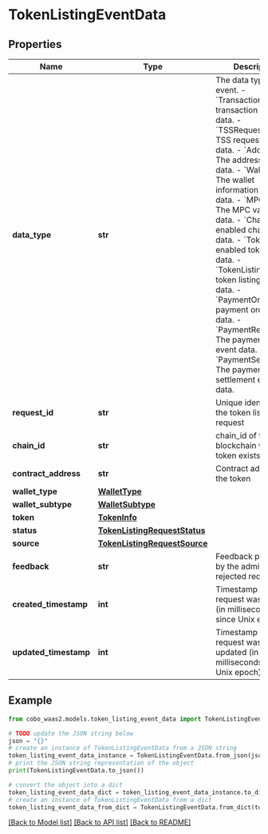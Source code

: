# TokenListingEventData


## Properties

Name | Type | Description | Notes
------------ | ------------- | ------------- | -------------
**data_type** | **str** |  The data type of the event. - &#x60;Transaction&#x60;: The transaction event data. - &#x60;TSSRequest&#x60;: The TSS request event data. - &#x60;Addresses&#x60;: The addresses event data. - &#x60;WalletInfo&#x60;: The wallet information event data. - &#x60;MPCVault&#x60;: The MPC vault event data. - &#x60;Chains&#x60;: The enabled chain event data. - &#x60;Tokens&#x60;: The enabled token event data. - &#x60;TokenListing&#x60;: The token listing event data.        - &#x60;PaymentOrder&#x60;: The payment order event data. - &#x60;PaymentRefund&#x60;: The payment refund event data. - &#x60;PaymentSettlement&#x60;: The payment settlement event data. | 
**request_id** | **str** | Unique identifier of the token listing request | 
**chain_id** | **str** | chain_id of the blockchain where the token exists | 
**contract_address** | **str** | Contract address of the token | 
**wallet_type** | [**WalletType**](WalletType.md) |  | 
**wallet_subtype** | [**WalletSubtype**](WalletSubtype.md) |  | 
**token** | [**TokenInfo**](TokenInfo.md) |  | [optional] 
**status** | [**TokenListingRequestStatus**](TokenListingRequestStatus.md) |  | 
**source** | [**TokenListingRequestSource**](TokenListingRequestSource.md) |  | [optional] 
**feedback** | **str** | Feedback provided by the admin for rejected requests | [optional] 
**created_timestamp** | **int** | Timestamp when the request was created (in milliseconds since Unix epoch) | [optional] 
**updated_timestamp** | **int** | Timestamp when the request was last updated (in milliseconds since Unix epoch) | [optional] 

## Example

```python
from cobo_waas2.models.token_listing_event_data import TokenListingEventData

# TODO update the JSON string below
json = "{}"
# create an instance of TokenListingEventData from a JSON string
token_listing_event_data_instance = TokenListingEventData.from_json(json)
# print the JSON string representation of the object
print(TokenListingEventData.to_json())

# convert the object into a dict
token_listing_event_data_dict = token_listing_event_data_instance.to_dict()
# create an instance of TokenListingEventData from a dict
token_listing_event_data_from_dict = TokenListingEventData.from_dict(token_listing_event_data_dict)
```
[[Back to Model list]](../README.md#documentation-for-models) [[Back to API list]](../README.md#documentation-for-api-endpoints) [[Back to README]](../README.md)


